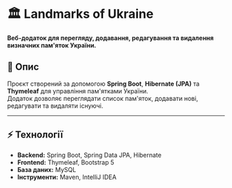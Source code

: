 # 🏛 Landmarks of Ukraine
**Веб-додаток для перегляду, додавання, редагування та видалення визначних пам'яток України.**


## 📖 Опис
Проєкт створений за допомогою **Spring Boot**, **Hibernate (JPA)** та **Thymeleaf** для управління пам'ятками України.  
Додаток дозволяє переглядати список пам'яток, додавати нові, редагувати та видаляти існуючі.

---

## ⚡ Технології
- **Backend:** Spring Boot, Spring Data JPA, Hibernate
- **Frontend:** Thymeleaf, Bootstrap 5
- **База даних:** MySQL
- **Інструменти:** Maven, IntelliJ IDEA
